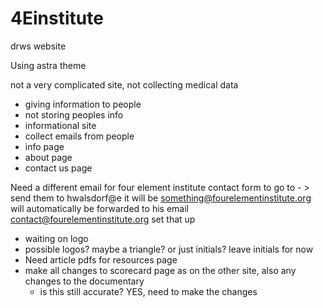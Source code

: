 # 4Einstitute
drws website

Using astra theme

not a very complicated site, 
not collecting medical data

- giving information to people
- not storing peoples info 
- informational site
- collect emails from people
- info page
- about page
- contact us page

Need a different email for four element institute contact form to go to - > send them to  hwalsdorf@e it will be something@fourelementinstitute.org will automatically be forwarded to his email contact@fourelementinstitute.org set that up

- waiting on logo 
- possible logos? maybe a triangle? or just initials? leave initials for now
- Need article pdfs for resources page
- make all changes to scorecard page as on the other site, also any changes to the documentary
  - is this still accurate? YES, need to make the changes
